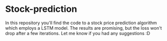 # Stock-prediction
In this repository you'll find the code to a stock price prediction algorithm which employs a LSTM model.
The results are promising, but the loss won't drop after a few iterations.
Let me know if you had any suggestions :D
